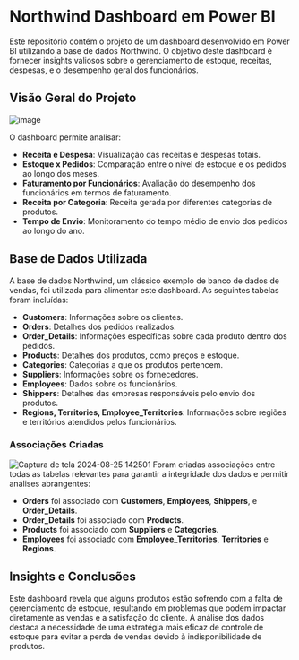 # Northwind Dashboard em Power BI

Este repositório contém o projeto de um dashboard desenvolvido em Power BI utilizando a base de dados Northwind. O objetivo deste dashboard é fornecer insights valiosos sobre o gerenciamento de estoque, receitas, despesas, e o desempenho geral dos funcionários.

## Visão Geral do Projeto

![image](https://github.com/user-attachments/assets/6e83a64e-1ae7-4203-8394-1dc7ffa19c08)

O dashboard permite analisar:
- **Receita e Despesa**: Visualização das receitas e despesas totais.
- **Estoque x Pedidos**: Comparação entre o nível de estoque e os pedidos ao longo dos meses.
- **Faturamento por Funcionários**: Avaliação do desempenho dos funcionários em termos de faturamento.
- **Receita por Categoria**: Receita gerada por diferentes categorias de produtos.
- **Tempo de Envio**: Monitoramento do tempo médio de envio dos pedidos ao longo do ano.

## Base de Dados Utilizada

A base de dados Northwind, um clássico exemplo de banco de dados de vendas, foi utilizada para alimentar este dashboard. As seguintes tabelas foram incluídas:

- **Customers**: Informações sobre os clientes.
- **Orders**: Detalhes dos pedidos realizados.
- **Order_Details**: Informações específicas sobre cada produto dentro dos pedidos.
- **Products**: Detalhes dos produtos, como preços e estoque.
- **Categories**: Categorias a que os produtos pertencem.
- **Suppliers**: Informações sobre os fornecedores.
- **Employees**: Dados sobre os funcionários.
- **Shippers**: Detalhes das empresas responsáveis pelo envio dos produtos.
- **Regions, Territories, Employee_Territories**: Informações sobre regiões e territórios atendidos pelos funcionários.

### Associações Criadas
![Captura de tela 2024-08-25 142501](https://github.com/user-attachments/assets/ac1e6eba-750a-4270-b41d-6cc25c5d7ccb)
Foram criadas associações entre todas as tabelas relevantes para garantir a integridade dos dados e permitir análises abrangentes:

- **Orders** foi associado com **Customers**, **Employees**, **Shippers**, e **Order_Details**.
- **Order_Details** foi associado com **Products**.
- **Products** foi associado com **Suppliers** e **Categories**.
- **Employees** foi associado com **Employee_Territories**, **Territories** e **Regions**.

## Insights e Conclusões

Este dashboard revela que alguns produtos estão sofrendo com a falta de gerenciamento de estoque, resultando em problemas que podem impactar diretamente as vendas e a satisfação do cliente. A análise dos dados destaca a necessidade de uma estratégia mais eficaz de controle de estoque para evitar a perda de vendas devido à indisponibilidade de produtos.
